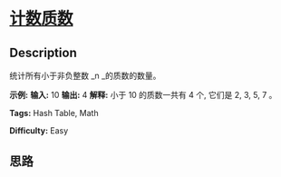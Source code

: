 # [计数质数][title]

## Description

统计所有小于非负整数  _n  _的质数的数量。

**示例:**
            **输入:** 10    **输出:** 4    **解释:** 小于 10 的质数一共有 4 个, 它们是 2, 3, 5, 7 。    


**Tags:** Hash Table, Math

**Difficulty:** Easy

## 思路

[title]: https://leetcode-cn.com/problems/count-primes
